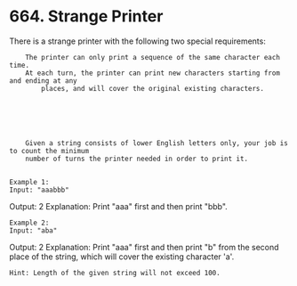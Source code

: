 # 664. Strange Printer

There is a strange printer with the following two special requirements:

    
        The printer can only print a sequence of the same character each time.
        At each turn, the printer can print new characters starting from and ending at any
            places, and will cover the original existing characters.
        
    

    

    
        Given a string consists of lower English letters only, your job is to count the minimum
        number of turns the printer needed in order to print it.
    

    Example 1:
    Input: "aaabbb"
Output: 2
Explanation: Print "aaa" first and then print "bbb".

    

    Example 2:
    Input: "aba"
Output: 2
Explanation: Print "aaa" first and then print "b" from the second place of the string, which will cover the existing character 'a'.

    

    Hint: Length of the given string will not exceed 100.
